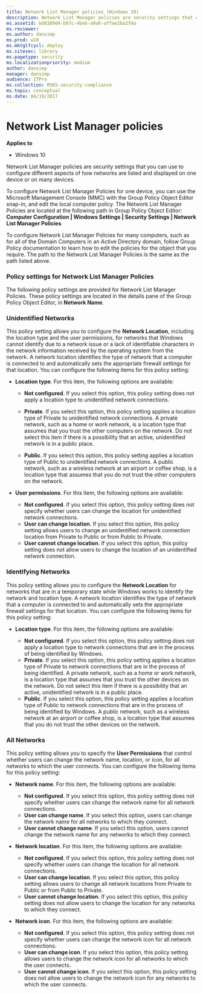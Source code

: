 ```yaml
---
title: Network List Manager policies (Windows 10)
description: Network List Manager policies are security settings that configure different aspects of how networks are listed and displayed on one device or on many devices.
ms.assetid: bd8109d4-b07c-4beb-a9a6-affae2ba2fda
ms.reviewer:
ms.author: dansimp
ms.prod: w10
ms.mktglfcycl: deploy
ms.sitesec: library
ms.pagetype: security
ms.localizationpriority: medium
author: dansimp
manager: dansimp
audience: ITPro
ms.collection: M365-security-compliance
ms.topic: conceptual
ms.date: 04/19/2017
---
```


# Network List Manager policies

**Applies to**
-   Windows 10

Network List Manager policies are security settings that you can use to configure different aspects of how networks are listed and displayed on one device or on many devices.

To configure Network List Manager Policies for one device, you can use the Microsoft Management Console (MMC) with the Group Policy Object Editor snap-in, and edit the local computer policy. The Network List Manager Policies are located at the following path in Group Policy Object Editor:
**Computer Configuration | Windows Settings | Security Settings | Network List Manager Policies**

To configure Network List Manager Policies for many computers, such as for all of the Domain Computers in an Active Directory domain, follow Group Policy documentation to learn how to edit the policies for the object that you require. The path to the Network List Manager Policies is the same as the path listed above.

### Policy settings for Network List Manager Policies

The following policy settings are provided for Network List Manager Policies. These policy settings are located in the details pane of the Group Policy Object Editor, in **Network Name**.

### Unidentified Networks

This policy setting allows you to configure the **Network Location**, including the location type and the user permissions, for networks that Windows cannot identify due to a network issue or a lack of identifiable characters in the network information received by the operating system from the
network. A network location identifies the type of network that a computer is connected to and automatically sets the appropriate firewall settings for that location. You can configure the following items for this policy setting:

-   **Location type**. For this item, the following options are available:

    -   **Not configured**. If you select this option, this policy setting does not apply a location type to unidentified network connections.
    -   **Private**. If you select this option, this policy setting applies a location type of Private to unidentified network connections. A private network, such as a home or work network, is a location type that assumes that you trust the other computers on the network. Do not select this item if there is a possibility that an active, unidentified network is in a public place.

    -   **Public**. If you select this option, this policy setting applies a location type of Public to unidentified network connections. A public network, such as a wireless network at an airport or coffee shop, is a location type that assumes that you do not trust the other computers on the network.

-   **User permissions**. For this item, the following options are available:

    -   **Not configured**. If you select this option, this policy setting does not specify whether users can change the location for unidentified network connections.
    -   **User can change location**. If you select this option, this policy setting allows users to change an unidentified network connection location from Private to Public or from Public to Private.
    -   **User cannot change location**. If you select this option, this policy setting does not allow users to change the location of an unidentified network connection.

### Identifying Networks

This policy setting allows you to configure the **Network Location** for networks that are in a temporary state while Windows works to identify the network and location type. A network location identifies the type of network that a computer is connected to and automatically sets the appropriate firewall settings for that location. You can configure the following items for this policy setting:

-   **Location type**. For this item, the following options are available:

    -   **Not configured**. If you select this option, this policy setting does not apply a location type to network connections that are in the process of being identified by Windows.
    -   **Private**. If you select this option, this policy setting applies a location type of Private to network connections that are in the process of being identified. A private network, such as a home or work network, is a location type that assumes that you trust the other devices on the network. Do not select this item if there is a possibility that an active, unidentified network is in a public place.
    -   **Public**. If you select this option, this policy setting applies a location type of Public to network connections that are in the process of being identified by Windows. A public network, such as a wireless network at an airport or coffee shop, is a location type that assumes that you do not trust the other devices on the network.

### All Networks

This policy setting allows you to specify the **User Permissions** that control whether users can change the network name, location, or icon, for all networks to which the user connects. You can configure the following items for this policy setting:

-   **Network name**. For this item, the following options are available:

    -   **Not configured**. If you select this option, this policy setting does not specify whether users can change the network name for all network connections.
    -   **User can change name**. If you select this option, users can change the network name for all networks to which they connect.
    -   **User cannot change name**. If you select this option, users cannot change the network name for any networks to which they connect.

-   **Network location**. For this item, the following options are available:

    -   **Not configured**. If you select this option, this policy setting does not specify whether users can change the location for all network connections.
    -   **User can change location**. If you select this option, this policy setting allows users to change all network locations from Private to Public or from Public to Private.
    -   **User cannot change location**. If you select this option, this policy setting does not allow users to change the location for any networks to which they connect.

-   **Network icon**. For this item, the following options are available:

    -   **Not configured**. If you select this option, this policy setting does not specify whether users can change the network icon for all network connections.
    -   **User can change icon**. If you select this option, this policy setting allows users to change the network icon for all networks to which the user connects.
    -   **User cannot change icon**. If you select this option, this policy setting does not allow users to change the network icon for any networks to which the user connects.
